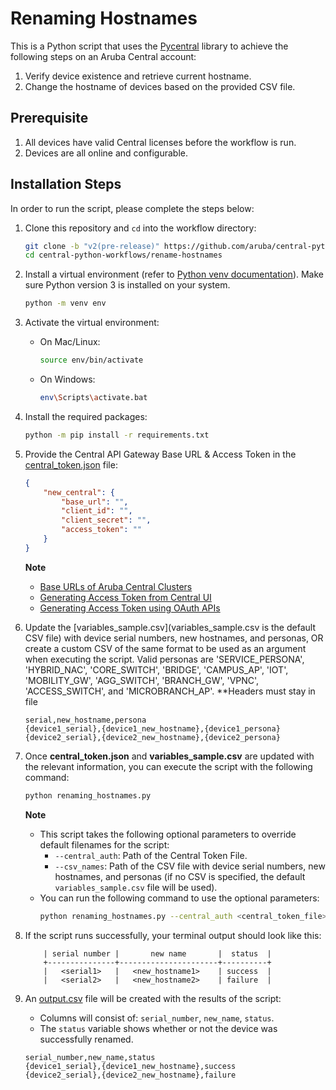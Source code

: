 # Renaming Hostnames
This is a Python script that uses the [Pycentral](https://pypi.org/project/pycentral/) library to achieve the following steps on an Aruba Central account:  
1. Verify device existence and retrieve current hostname.  
2. Change the hostname of devices based on the provided CSV file.  

## Prerequisite
1. All devices have valid Central licenses before the workflow is run.  
2. Devices are all online and configurable.

## Installation Steps
In order to run the script, please complete the steps below:

1. Clone this repository and `cd` into the workflow directory:
    ```bash
    git clone -b "v2(pre-release)" https://github.com/aruba/central-python-workflows.git
    cd central-python-workflows/rename-hostnames
    ```
2. Install a virtual environment (refer to [Python venv documentation](https://docs.python.org/3/library/venv.html)). Make sure Python version 3 is installed on your system.
    ```bash
    python -m venv env
    ```

3. Activate the virtual environment:
    - On Mac/Linux:
      ```bash
      source env/bin/activate
      ```
    - On Windows:
      ```bash
      env\Scripts\activate.bat
      ```

4. Install the required packages:
    ```bash
    python -m pip install -r requirements.txt
    ```

5. Provide the Central API Gateway Base URL & Access Token in the [central_token.json](central_token.json) file:
    ```json
    {
        "new_central": {
            "base_url": "",
            "client_id": "",
            "client_secret": "",
            "access_token": ""
        }
    }
    ```
    **Note**  
    - [Base URLs of Aruba Central Clusters](https://developer.arubanetworks.com/new-hpe-anw-central/docs/getting-started-with-rest-apis#base-urls)  
    - [Generating Access Token from Central UI](https://developer.arubanetworks.com/new-hpe-anw-central/docs/generating-and-managing-access-tokens#using-hpe-greenlake-ui)  
    - [Generating Access Token using OAuth APIs](https://developer.arubanetworks.com/new-hpe-anw-central/docs/generating-and-managing-access-tokens#using-hpe-greenlake-api)  

6. Update the [variables_sample.csv](variables_sample.csv is the default CSV file) with device serial numbers, new hostnames, and personas, OR create a custom CSV of the same format to be used as an argument when executing the script. Valid personas are 'SERVICE_PERSONA', 'HYBRID_NAC', 'CORE_SWITCH', 'BRIDGE', 'CAMPUS_AP', 'IOT', 'MOBILITY_GW', 'AGG_SWITCH', 'BRANCH_GW', 'VPNC', 'ACCESS_SWITCH', and 'MICROBRANCH_AP'.
**Headers must stay in file
    ```csv
    serial,new_hostname,persona
    {device1_serial},{device1_new_hostname},{device1_persona}
    {device2_serial},{device2_new_hostname},{device2_persona}
    ```

1. Once **central_token.json** and **variables_sample.csv** are updated with the relevant information, you can execute the script with the following command:
    ```bash
    python renaming_hostnames.py
    ```
    **Note**  
    - This script takes the following optional parameters to override default filenames for the script:
      - `--central_auth`: Path of the Central Token File.
      - `--csv_names`: Path of the CSV file with device serial numbers, new hostnames, and personas (if no CSV is specified, the default `variables_sample.csv` file will be used).
    - You can run the following command to use the optional parameters:
      ```bash
      python renaming_hostnames.py --central_auth <central_token_file> --csv_names <csv_names_file>
      ```

2. If the script runs successfully, your terminal output should look like this:
    ```
        | serial number |       new name       |  status  |
        +---------------+----------------------+----------+
        |   <serial1>   |   <new_hostname1>    | success  |
        |   <serial2>   |   <new_hostname2>    | failure  |
    ```

3. An [output.csv](output.csv) file will be created with the results of the script:
    - Columns will consist of: `serial_number`, `new_name`, `status`.
    - The `status` variable shows whether or not the device was successfully renamed.
    ```csv
    serial_number,new_name,status
    {device1_serial},{device1_new_hostname},success
    {device2_serial},{device2_new_hostname},failure
    ```